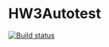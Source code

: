 # HW3Autotest
[![Build status](https://ci.appveyor.com/api/projects/status/eva1j7f3oam3mp8y?svg=true)](https://ci.appveyor.com/project/NatalyaZinger/hw3autotest)
